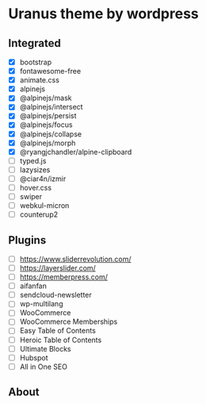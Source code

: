 # Uranus theme by wordpress

## Integrated

- [x] bootstrap
- [x] fontawesome-free
- [x] animate.css
- [x] alpinejs
- [x] @alpinejs/mask
- [x] @alpinejs/intersect
- [x] @alpinejs/persist
- [x] @alpinejs/focus
- [x] @alpinejs/collapse
- [x] @alpinejs/morph
- [x] @ryangjchandler/alpine-clipboard
- [ ] typed.js
- [ ] lazysizes
- [ ] @ciar4n/izmir
- [ ] hover.css
- [ ] swiper
- [ ] webkul-micron
- [ ] counterup2

## Plugins

- [ ] https://www.sliderrevolution.com/
- [ ] https://layerslider.com/
- [ ] https://memberpress.com/
- [ ] aifanfan
- [ ] sendcloud-newsletter
- [ ] wp-multilang
- [ ] WooCommerce
- [ ] WooCommerce Memberships
- [ ] Easy Table of Contents
- [ ] Heroic Table of Contents
- [ ] Ultimate Blocks
- [ ] Hubspot
- [ ] All in One SEO

## About
